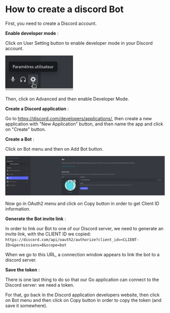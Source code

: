 # How to create a discord Bot

First, you need to create a Discord account.

**Enable developer mode** :

Click on User Setting button to enable developer mode in your Discord account.

![Settings](https://github.com/Fimeo/ETNA-Notification/blob/main/doc/img/settings.png)

Then, click on Advanced and then enable Developer Mode.

**Create a Discord application** :

Go to https://discord.com/developers/applications/, then create a new application with "New Application" button, and
then name the app and click on "Create" button.

**Create a Bot** :

Click on Bot menu and then on Add Bot button.

![CreateBot](https://github.com/Fimeo/ETNA-Notification/blob/main/doc/img/createBot.png)

Now go in OAuth2 menu and click on Copy button in order to get Client ID information.

**Generate the Bot invite link** :

In order to link our Bot to one of our Discord server, we need to generate an invite link, with the CLIENT ID we copied:
```https://discord.com/api/oauth2/authorize?client_id=<CLIENT-ID>&permissions=8&scope=bot```

When we go to this URL, a connection window appears to link the bot to a discord server.

**Save the token** :

There is one last thing to do so that our Go application can connect to the Discord server: we need a token.

For that, go back in the Discord application developers website, then click on Bot menu and then click on Copy button in
order to copy the token (and save it somewhere).
